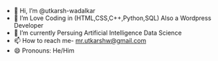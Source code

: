 
- 👋 Hi, I’m @utkarsh-wadalkar
- 👀 I’m Love Coding in (HTML,CSS,C++,Python,SQL) Also a Wordpress Developer
- 🌱 I’m currently Persuing Artificial Intelligence Data Science
- 📫 How to reach me- mr.utkarshw@gmail.com
- 😄 Pronouns: He/Him

<!---
utkarsh-wadalkar/utkarsh-wadalkar is a ✨ special ✨ repository because its `README.md` (this file) appears on your GitHub profile.
You can click the Preview link to take a look at your changes.
--->


<!--
**utkarsh-wadalkar/.github** is a ✨ _special_ ✨ repository because its `profile/README.md` (this file) appears on your GitHub profile.

Here are some ideas to get you started:

- 🔭 I’m currently working on ...
- 🌱 I’m currently learning ...
- 👯 I’m looking to collaborate on ...
- 🤔 I’m looking for help with ...
- 💬 Ask me about ...
- 📫 How to reach me: ...
- 😄 Pronouns: ...
- ⚡ Fun fact: ...
-->
